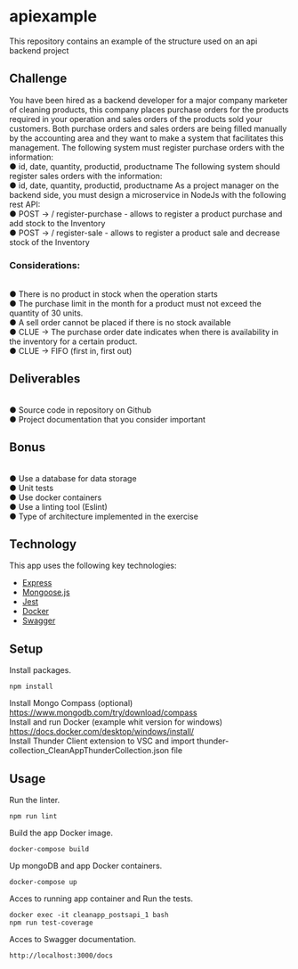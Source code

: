 # apiexample
This repository contains an example of the structure used on an api backend project

## Challenge

You have been hired as a backend developer for a major company
marketer of cleaning products, this company places purchase orders for the
products required in your operation and sales orders of the products sold your
customers. Both purchase orders and sales orders are being filled
manually by the accounting area and they want to make a system that facilitates this management.
The following system must register purchase orders with the information:
<br>● id, date, quantity, productid, productname
The following system should register sales orders with the information:
<br>● id, date, quantity, productid, productname
As a project manager on the backend side, you must design a microservice in
NodeJs with the following rest API:
<br>● POST -> / register-purchase - allows to register a product purchase and add stock to the
Inventory
<br>● POST -> / register-sale - allows to register a product sale and decrease stock of the
Inventory

### Considerations:
<br>● There is no product in stock when the operation starts
<br>● The purchase limit in the month for a product must not exceed the quantity of 30
units.
<br>● A sell order cannot be placed if there is no stock available
<br>● CLUE -> The purchase order date indicates when there is availability in the
inventory for a certain product.
<br>● CLUE -> FIFO (first in, first out)

## Deliverables
<br>● Source code in repository on Github
<br>● Project documentation that you consider important
## Bonus
<br>● Use a database for data storage
<br>● Unit tests
<br>● Use docker containers
<br>● Use a linting tool (Eslint)
<br>● Type of architecture implemented in the exercise

## Technology

This app uses the following key technologies:

- [Express](https://expressjs.com/)
- [Mongoose.js](https://mongoosejs.com/)
- [Jest](https://jestjs.io/)
- [Docker](https://docs.docker.com/)
- [Swagger](https://swagger.io/)


## Setup

Install packages.
```shell script
npm install
```

Install Mongo Compass (optional) https://www.mongodb.com/try/download/compass
<br>Install and run Docker (example whit version for windows) https://docs.docker.com/desktop/windows/install/
<br>Install Thunder Client extension to VSC and import thunder-collection_CleanAppThunderCollection.json file

## Usage

Run the linter.
```shell script
npm run lint
```

Build the app Docker image.
```shell script
docker-compose build
```

Up mongoDB and app Docker containers.
```shell script
docker-compose up
```

Acces to running app container and Run the tests.
```shell script
docker exec -it cleanapp_postsapi_1 bash
npm run test-coverage
```

Acces to Swagger documentation.
```shell script
http://localhost:3000/docs
```